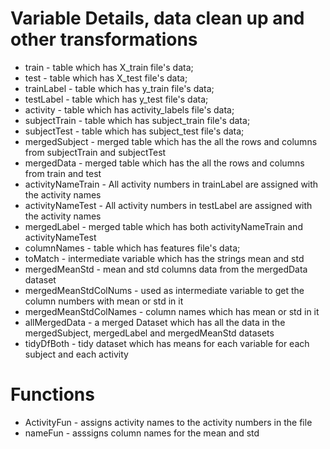 # Variable Details, data clean up and other transformations
* train - table which has X_train file's data;
* test  - table which has X_test file's data;
* trainLabel - table which has y_train file's data;
* testLabel - table which has y_test file's data;
* activity - table which has activity_labels file's data;
* subjectTrain - table which has subject_train file's data;
* subjectTest - table which has subject_test file's data;
* mergedSubject - merged table which has the all the rows and columns from subjectTrain and subjectTest
* mergedData - merged table which has the all the rows and columns from train and test
* activityNameTrain - All activity numbers in trainLabel are assigned with the activity names
* activityNameTest - All activity numbers in testLabel are assigned with the activity names
* mergedLabel - merged table which has both activityNameTrain and activityNameTest
* columnNames - table which has features file's data;
* toMatch - intermediate variable which has the strings mean and std
* mergedMeanStd - mean and std columns data from the mergedData dataset
* mergedMeanStdColNums - used as intermediate variable to get the column numbers with mean or std in it
* mergedMeanStdColNames - column names which has mean or std in it
* allMergedData - a merged Dataset which has all the data in the mergedSubject, mergedLabel and mergedMeanStd datasets
* tidyDfBoth - tidy dataset which has means for each variable for each subject and each activity




# Functions
* ActivityFun - assigns activity names to the activity numbers in the file
* nameFun - asssigns column names for the mean and std 
